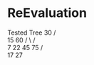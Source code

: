 # ReEvaluation

Tested Tree
              30
            /    \
           15     60
           / \     / \
          7  22  45  75
             / \
            17 27
